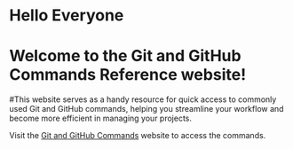 # Hello Everyone 
# Welcome to the Git and GitHub Commands Reference website!
#This website serves as a handy resource for quick access to commonly used Git and GitHub commands, helping you streamline your workflow and become more efficient in managing your projects.

Visit the [Git and GitHub Commands](https://git-and-github-commands.vercel.app/) website to access the commands.
